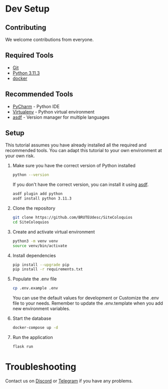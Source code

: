 #  Dev Setup

## Contributing

We welcome contributions from everyone.

## Required Tools

* [Git](http://git-scm.com/)
* [Python 3.11.3](https://www.python.org/downloads/)
* [docker](https://www.docker.com/)

## Recommended Tools

* [PyCharm](http://www.jetbrains.com/pycharm/) - Python IDE
* [Virtualenv](http://www.virtualenv.org/en/latest/) - Python virtual environment
* [asdf](https://asdf-vm.com/) - Version manager for multiple languages

## Setup

This tutorial assumes you have already installed all the required and recommended tools. You can adapt this tutorial to your own environment at your own risk.

1. Make sure you have the correct version of Python installed

    ```bash
    python --version
    ```

   If you don't have the correct version, you can install it using [asdf](https://asdf-vm.com/).

    ```bash
    asdf plugin add python
    asdf install python 3.11.3
    ```

2. Clone the repository

    ```bash
    git clone https://github.com/BRUTEUdesc/SiteColoquios
    cd SiteColoquios
    ```

3. Create and activate virtual environment

    ```bash
    python3 -m venv venv
    source venv/bin/activate
    ``` 

4. Install dependencies

    ```bash
    pip install --upgrade pip
    pip install -r requirements.txt
    ```
   
5. Populate the .env file

    ```bash
    cp .env.example .env
    ```

    You can use the default values for development or Customize the .env file to your needs. Remember to update the .env.template when you add new environment variables.

6. Start the database

    ```bash
    docker-compose up -d
    ```
   
7. Run the application

    ```bash
    flask run
    ```
   
# Troubleshooting

Contact us on [Discord](https://discord.gg/8qZ2Y8Z) or [Telegram](https://t.me/bruteudesc) if you have any problems.
